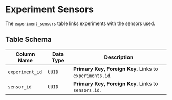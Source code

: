 # Experiment Sensors

The `experiment_sensors` table links experiments with the sensors used.

## Table Schema

| Column Name     | Data Type | Description                                             |
| --------------- | --------- | ------------------------------------------------------- |
| `experiment_id` | `UUID`    | **Primary Key, Foreign Key.** Links to `experiments.id`. |
| `sensor_id`     | `UUID`    | **Primary Key, Foreign Key.** Links to `sensors.id`.     |
